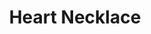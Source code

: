 ---
layout: product
title: Heart Necklace
meta: This is a heart necklace. 
type: necklace
image:
quantity: 0
stock: OUT OF STOCK
price: $19.75
---